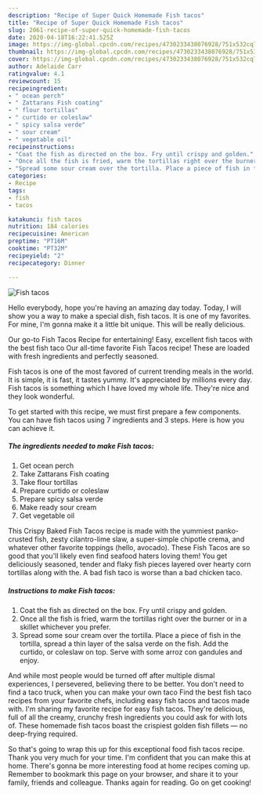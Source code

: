 ```yaml
---
description: "Recipe of Super Quick Homemade Fish tacos"
title: "Recipe of Super Quick Homemade Fish tacos"
slug: 2061-recipe-of-super-quick-homemade-fish-tacos
date: 2020-04-18T16:22:41.525Z
image: https://img-global.cpcdn.com/recipes/4730233438076928/751x532cq70/fish-tacos-recipe-main-photo.jpg
thumbnail: https://img-global.cpcdn.com/recipes/4730233438076928/751x532cq70/fish-tacos-recipe-main-photo.jpg
cover: https://img-global.cpcdn.com/recipes/4730233438076928/751x532cq70/fish-tacos-recipe-main-photo.jpg
author: Adelaide Carr
ratingvalue: 4.1
reviewcount: 15
recipeingredient:
- " ocean perch"
- " Zattarans Fish coating"
- " flour tortillas"
- " curtido or coleslaw"
- " spicy salsa verde"
- " sour cream"
- " vegetable oil"
recipeinstructions:
- "Coat the fish as directed on the box. Fry until crispy and golden."
- "Once all the fish is fried, warm the tortillas right over the burner or in a skillet  whichever you prefer."
- "Spread some sour cream over the tortilla. Place a piece of fish in the tortilla, spread a thin layer of the salsa verde on the fish. Add the curtido, or coleslaw on top. Serve with some arroz con gandules and enjoy."
categories:
- Recipe
tags:
- fish
- tacos

katakunci: fish tacos 
nutrition: 184 calories
recipecuisine: American
preptime: "PT16M"
cooktime: "PT32M"
recipeyield: "2"
recipecategory: Dinner

---
```



![Fish tacos](https://img-global.cpcdn.com/recipes/4730233438076928/751x532cq70/fish-tacos-recipe-main-photo.jpg)

Hello everybody, hope you're having an amazing day today. Today, I will show you a way to make a special dish, fish tacos. It is one of my favorites. For mine, I'm gonna make it a little bit unique. This will be really delicious.

Our go-to Fish Tacos Recipe for entertaining! Easy, excellent fish tacos with the best fish taco Our all-time favorite Fish Tacos recipe! These are loaded with fresh ingredients and perfectly seasoned.

Fish tacos is one of the most favored of current trending meals in the world. It is simple, it is fast, it tastes yummy. It's appreciated by millions every day. Fish tacos is something which I have loved my whole life. They're nice and they look wonderful.


To get started with this recipe, we must first prepare a few components. You can have fish tacos using 7 ingredients and 3 steps. Here is how you can achieve it.

<!--inarticleads1-->

##### The ingredients needed to make Fish tacos:

1. Get  ocean perch
1. Take  Zattarans Fish coating
1. Take  flour tortillas
1. Prepare  curtido or coleslaw
1. Prepare  spicy salsa verde
1. Make ready  sour cream
1. Get  vegetable oil


This Crispy Baked Fish Tacos recipe is made with the yummiest panko-crusted fish, zesty cilantro-lime slaw, a super-simple chipotle crema, and whatever other favorite toppings (hello, avocado). These Fish Tacos are so good that you&#39;ll likely even find seafood haters loving them! You get deliciously seasoned, tender and flaky fish pieces layered over hearty corn tortillas along with the. A bad fish taco is worse than a bad chicken taco. 

<!--inarticleads2-->

##### Instructions to make Fish tacos:

1. Coat the fish as directed on the box. Fry until crispy and golden.
1. Once all the fish is fried, warm the tortillas right over the burner or in a skillet  whichever you prefer.
1. Spread some sour cream over the tortilla. Place a piece of fish in the tortilla, spread a thin layer of the salsa verde on the fish. Add the curtido, or coleslaw on top. Serve with some arroz con gandules and enjoy.


And while most people would be turned off after multiple dismal experiences, I persevered, believing there to be better. You don&#39;t need to find a taco truck, when you can make your own taco Find the best fish taco recipes from your favorite chefs, including easy fish tacos and tacos made with. I&#39;m sharing my favorite recipe for easy fish tacos. They&#39;re delicious, full of all the creamy, crunchy fresh ingredients you could ask for with lots of. These homemade fish tacos boast the crispiest golden fish fillets — no deep-frying required. 

So that's going to wrap this up for this exceptional food fish tacos recipe. Thank you very much for your time. I'm confident that you can make this at home. There's gonna be more interesting food at home recipes coming up. Remember to bookmark this page on your browser, and share it to your family, friends and colleague. Thanks again for reading. Go on get cooking!
